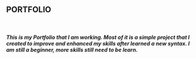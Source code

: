 <h2>PORTFOLIO</h2>
</br> 
<h5>This is my Portfolio that I am working. Most of it is a simple project that I created to improve and enhanced my skills after learned a new syntax. I am still a beginner, more skills still need to be learn.</h5>
